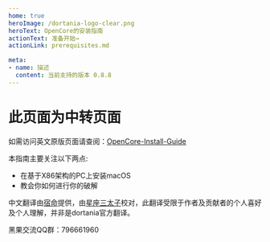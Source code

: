 ```yaml
---
home: true
heroImage: /dortania-logo-clear.png
heroText: OpenCore的安装指南
actionText: 准备开始→
actionLink: prerequisites.md

meta:
- name: 描述
  content: 当前支持的版本 0.8.8
---
```


# 此页面为中转页面

如需访问英文原版页面请查阅：[OpenCore-Install-Guide](https://github.com/dortania/OpenCore-Install-Guide)

本指南主要关注以下两点:

* 在基于X86架构的PC上安装macOS
* 教会你如何进行你的破解

中文翻译由[宿命](https://github.com/sumingyd)提供，由[星座三太子](https://github.com/joe915632)校对，此翻译受限于作者及贡献者的个人喜好及个人理解，并非是dortania官方翻译。

黑果交流QQ群：796661960
